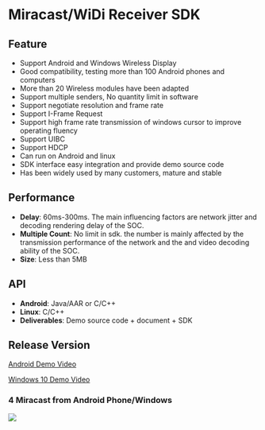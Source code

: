 # Miracast/WiDi Receiver SDK  

## Feature

* Support Android and Windows Wireless Display  
* Good compatibility, testing more than 100 Android phones and computers  
* More than 20 Wireless modules have been adapted
* Support multiple senders, No quantity limit in software
* Support negotiate resolution and frame rate
* Support I-Frame Request
* Support high frame rate transmission of windows cursor to improve operating fluency
* Support UIBC
* Support HDCP
* Can run on Android and linux
* SDK interface easy integration and provide demo source code  
* Has been widely used by many customers, mature and stable    

## Performance

* **Delay**: 60ms-300ms. The main influencing factors are network jitter and decoding rendering delay of the SOC.
* **Multiple Count**: No limit in sdk. the number  is mainly affected by the transmission performance of the network and the and video decoding ability of the SOC.
* **Size**: Less than 5MB    

## API

* **Android**: Java/AAR or C/C++
* **Linux**: C/C++
* **Deliverables**: Demo source code + document + SDK

## Release Version 

[Android Demo Video](https://youtu.be/a2p8lRKjv3k)

[Windows 10 Demo Video](https://youtu.be/TMy0mwlwAWY)

### 4 Miracast from Android Phone/Windows
![](https://github.com/WirelessPresentation/WirelessDisplay-SDK/blob/main/zimg/miracast-4.jpg)

